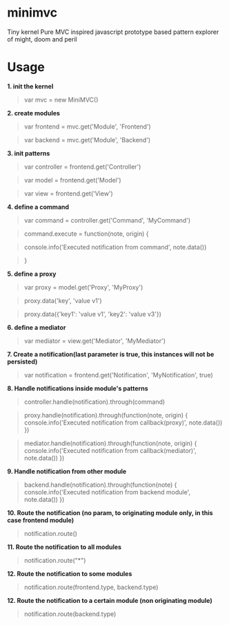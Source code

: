 minimvc
=======

Tiny kernel Pure MVC inspired javascript prototype based pattern explorer of might, doom and peril


Usage
=====

**1. init the kernel**
> var mvc = new MiniMVC() 

**2. create modules**

> var frontend = mvc.get('Module', 'Frontend')

> var backend = mvc.get('Module', 'Backend')

**3. init patterns**

> var controller = frontend.get('Controller')

> var model = frontend.get('Model')

> var view = frontend.get('View')


**4. define a command**

> var command = controller.get('Command', 'MyCommand')

> command.execute = function(note, origin) {

>   console.info('Executed notification from command', note.data())

> }

**5. define a proxy**

> var proxy = model.get('Proxy', 'MyProxy')

> proxy.data('key', 'value v1')

> proxy.data({'key1': 'value v1', 'key2': 'value v3'})


**6. define a mediator**

> var mediator = view.get('Mediator', 'MyMediator')


**7. Create a notification(last parameter is true, this instances will not be persisted)**

> var notification = frontend.get('Notification', 'MyNotification', true)


**8. Handle notifications inside module's patterns**

> controller.handle(notification).through(command)

> proxy.handle(notification).through(function(note, origin) { console.info('Executed notification from callback(proxy)', note.data()) })

> mediator.handle(notification).through(function(note, origin) { console.info('Executed notification from callback(mediator)', note.data()) })


**9. Handle notification from other module**

> backend.handle(notification).through(function(note) { console.info('Executed notification from backend module', note.data()) })


**10. Route the notification (no param, to originating module only, in this case frontend module)**

> notification.route()


**11. Route the notification to all modules**

> notification.route("*")


**12. Route the notification to some modules**

> notification.route(frontend.type, backend.type)


**12. Route the notification to a certain module (non originating module)**

> notification.route(backend.type)
